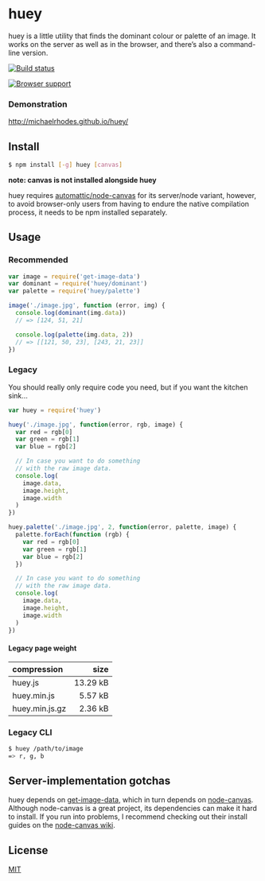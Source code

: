 # huey

huey is a little utility that finds the dominant colour or palette of an image. It works on the server as well as in the browser, and there’s also a command-line version.

[![Build status](https://travis-ci.org/michaelrhodes/huey.svg?branch=master)](https://travis-ci.org/michaelrhodes/huey)

[![Browser support](https://ci.testling.com/michaelrhodes/huey.png)](https://ci.testling.com/michaelrhodes/huey)

### Demonstration

<http://michaelrhodes.github.io/huey/>

## Install

```sh
$ npm install [-g] huey [canvas]
```
**note: canvas is not installed alongside huey**

huey requires [automattic/node-canvas](https://github.com/automattic/node-canvas) for its server/node variant, however, to avoid browser-only users from having to endure the native compilation process, it needs to be npm installed separately.

## Usage

### Recommended

```js
var image = require('get-image-data')
var dominant = require('huey/dominant')
var palette = require('huey/palette')

image('./image.jpg', function (error, img) {
  console.log(dominant(img.data))
  // => [124, 51, 21]

  console.log(palette(img.data, 2))
  // => [[121, 50, 23], [243, 21, 23]]
})
```

### Legacy

You should really only require code you need, but if you want the kitchen sink…

```js
var huey = require('huey')

huey('./image.jpg', function(error, rgb, image) {
  var red = rgb[0]
  var green = rgb[1]
  var blue = rgb[2]

  // In case you want to do something
  // with the raw image data.
  console.log(
    image.data,
    image.height,
    image.width
  )
})

huey.palette('./image.jpg', 2, function(error, palette, image) {
  palette.forEach(function (rgb) {
    var red = rgb[0]
    var green = rgb[1]
    var blue = rgb[2]
  })

  // In case you want to do something
  // with the raw image data.
  console.log(
    image.data,
    image.height,
    image.width
  )
})
```

#### Legacy page weight

| compression    |     size |
| :------------- | -------: |
| huey.js        | 13.29 kB |
| huey.min.js    |  5.57 kB |
| huey.min.js.gz |  2.36 kB |


### Legacy CLI

```sh
$ huey /path/to/image
=> r, g, b
```

## Server-implementation gotchas

huey depends on [get-image-data](https://github.com/michaelrhodes/get-image-data), which in turn depends on [node-canvas](https://github.com/Automattic/node-canvas). Although node-canvas is a great project, its dependencies can make it hard to install. If you run into problems, I recommend checking out their install guides on the [node-canvas wiki](https://github.com/Automattic/node-canvas/wiki).

## License

[MIT](http://opensource.org/licenses/MIT)
